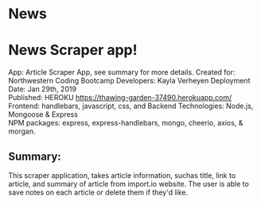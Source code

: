 # News
# News Scraper app!
App: Article Scraper App, see summary for more details. 
Created for: Northwestern Coding Bootcamp 
Developers: Kayla Verheyen 
Deployment Date: Jan 29th, 2019\
Published: HEROKU <https://thawing-garden-37490.herokuapp.com/> \
Frontend: handlebars, javascript, css, and 
Backend Technologies: Node.js, Mongoose & Express  
NPM packages: express, express-handlebars, mongo, cheerio, axios, & morgan. 

## Summary: 
This scraper application, takes article information, suchas title, link to article, and summary of article from import.io website. The user is able to save notes on each article or delete them if they'd like. 